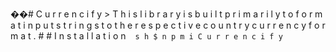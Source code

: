 ��# C u r r e n c i f y > T h i s l i b r a r y i s b u i l t p r i m a r i l y t o f o r m a t i n p u t s t r i n g s t o t h e r e s p e c t i v e c o u n t r y c u r r e n c y f o r m a t . # # I n s t a l l a t i o n ` ` ` s h $ n p m i C u r r e n c i f y ` ` `